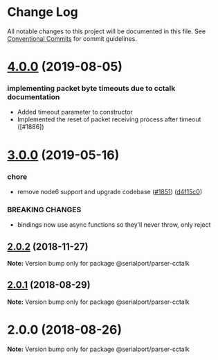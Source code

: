 # Change Log

All notable changes to this project will be documented in this file.
See [Conventional Commits](https://conventionalcommits.org) for commit guidelines.

# [4.0.0](https://github.com/serialport/node-serialport/compare/@serialport/parser-cctalk@2.0.2...@serialport/parser-cctalk@4.0.0) (2019-08-05)

### implementing packet byte timeouts due to cctalk documentation

* Added timeout parameter to constructor
* Implemented the reset of packet receiving process after timeout ([#1886])

# [3.0.0](https://github.com/serialport/node-serialport/compare/@serialport/parser-cctalk@2.0.2...@serialport/parser-cctalk@3.0.0) (2019-05-16)


### chore

* remove node6 support and upgrade codebase ([#1851](https://github.com/serialport/node-serialport/issues/1851)) ([d4f15c0](https://github.com/serialport/node-serialport/commit/d4f15c0))


### BREAKING CHANGES

* bindings now use async functions so they’ll never throw, only reject





## [2.0.2](https://github.com/serialport/node-serialport/compare/@serialport/parser-cctalk@2.0.1...@serialport/parser-cctalk@2.0.2) (2018-11-27)

**Note:** Version bump only for package @serialport/parser-cctalk





<a name="2.0.1"></a>
## [2.0.1](https://github.com/serialport/node-serialport/compare/@serialport/parser-cctalk@2.0.0...@serialport/parser-cctalk@2.0.1) (2018-08-29)

**Note:** Version bump only for package @serialport/parser-cctalk





<a name="2.0.0"></a>
# 2.0.0 (2018-08-26)

**Note:** Version bump only for package @serialport/parser-cctalk
